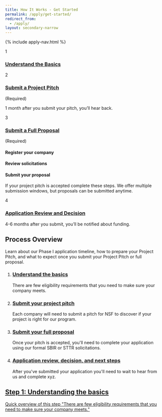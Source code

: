 ```yaml
---
title: How It Works - Get Started
permalink: /apply/get-started/
redirect_from:
  - /apply/
layout: secondary-narrow
---
```

{% include apply-nav.html %}
<div class="apply-timeline apply-timeline--expanded-1">
<div class="apply-timeline__block">
            <div class="apply-timeline__number">1</div>
            <div class="apply-timeline__main">
              <div class="apply-timeline__content">
                <h3 class="apply-timeline__title">
                  <a href="{{ site.baseurl }}/apply/understand-basics/">
                    Understand the Basics
                  </a>
                </h3>
              </div>
            </div>
          </div>
          <div class="apply-timeline__desc">
          </div>
          <div class="apply-timeline__block">
            <div class="apply-timeline__number">2</div>
            <div class="apply-timeline__main">
              <div class="apply-timeline__content">
                <h3 class="apply-timeline__title">
                  <a href="{{ site.baseurl }}/apply/project-pitch/">
                    Submit a Project Pitch
                  </a>
                </h3>
                <div class="apply-timeline__required">(Required)</div>
              </div>
            </div>
          </div>
          <div class="apply-timeline__desc">
            <p>1 month after you submit your pitch, you’ll hear back.</p>
          </div>
          <div class="apply-timeline__block apply-timeline__block--expanded">
            <div class="apply-timeline__number">3</div>
            <div class="apply-timeline__main">
              <div class="apply-timeline__content">
                <h3 class="apply-timeline__title">
                  <a href="{{ site.baseurl }}/apply/full-proposal/">
                    Submit a Full Proposal
                  </a>
                </h3>
                <div class="apply-timeline__required">(Required)</div>
              </div>
              <div class="apply-timeline__content">
                <h4 class="apply-timeline__subtitle">Register your company</h4>
              </div>
              <div class="apply-timeline__content">
                <h4 class="apply-timeline__subtitle">Review solicitations</h4>
              </div>
              <div class="apply-timeline__content">
                <h4 class="apply-timeline__subtitle">Submit your proposal</h4>
              </div>
            </div>
          </div>
 <div class="apply-timeline__desc apply-timeline__block--expanded">
            <p>If your project pitch is accepted complete these steps. We offer multiple submission windows, but proposals can be submitted anytime.</p>
          </div>
          <div class="apply-timeline__block">
            <div class="apply-timeline__number">4</div>
            <div class="apply-timeline__main">
              <div class="apply-timeline__content">
                <h3 class="apply-timeline__title">
                  <a href="{{ site.baseurl }}/apply/review-decision/">
                    Application Review and Decision
                  </a>
                </h3>
              </div>
            </div>
          </div>
          <div class="apply-timeline__desc">
            <p>4-6 months after you submit, you’ll be notified about funding.</p>
          </div>
        </div>
 <section class="usa-section full-bleed-bg" markdown="0">
          <h2>Process Overview</h2>
          <p class="text-medium">Learn about our Phase I application timeline, how to prepare your Project Pitch, and what to expect once you submit your Project Pitch or full proposal.</p>
          <ol class="apply-list">
            <li>
              <h3>
                <a href="{{ site.baseurl }}/apply/understand-basics/">
                  Understand the basics
                </a>
              </h3>
              <p>There are few eligibility requirements that you need to make sure your company meets.</p>
            </li>
            <li>
              <h3>
                <a href="{{ site.baseurl }}/apply/project-pitch/">
                  Submit your project pitch
                </a>
              </h3>
              <p>Each company will need to submit a pitch for NSF to discover if your project is right for our program.</p>
            </li>
            <li>
              <h3>
                <a href="{{ site.baseurl }}/apply/full-proposal/">
                  Submit your full proposal
                </a>
              </h3>
              <p>Once your pitch is accepted, you'll need to complete your application using our formal SBIR or STTR solicitations.</p>
            </li>
            <li>
              <h3>
                <a href="{{ site.baseurl }}/apply/review-decision/">
                  Application review, decision, and next steps
                </a>
              </h3>
              <p>After you've submitted your application you'll need to wait to hear from us and complete xyz.</p>
            </li>
          </ol>
          <div class="step-banner">
            <a class="step-banner__content" href="{{ site.baseurl }}/apply/understand-basics/">
              <h2>Step 1: Understanding the basics</h2>
              <p>Quick overview of this step "There are few eligibility requirements that you need to make sure your company meets."</p>
            </a>
          </div>
        </section>
